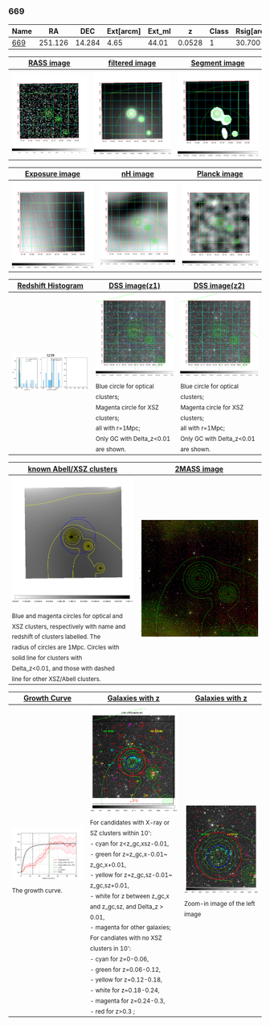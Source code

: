 <div STYLE="page-break-after: always;"></div>

### 669

|Name          |RA          |DEC      | Ext[arcm] | Ext_ml | z    | Class| Rsig[arcmin] | CRsig[c/s] | CR500[c/s] | R500[Mpc] |L500[erg/s]|F500[erg/s/cm^2]| M500[Msun]|Tx[keV]|beta|GC(XSZ,Delta_z<0.01)| GC(OPT,Delta_z<0.01)|GC|alias|
|--------------|------------|------------|---|---|-----------|--------|------|------|----|----|----|----|----|----|----|----|----|----|---|
|[669](script/669.md)     | 251.126       | 14.284       | 4.65    | 44.01   | 0.0528 | 1   | 30.700 |0.371 |0.338 |0.784 |3.909e+43 |5.905e-12 |1.443e+14 |2.729 |0.559 |-, |Wen, |-, |t239|

|[RASS image](../image/669/669_img.pdf)|[filtered image](../image/669/669_fil.pdf)|[Segment image](../image/669/669_seg.pdf)|
|-------------------|--------------------|-------------------|
| <img src="../image/669/669_img.png" width="300">  | <img src="../image/669/669_fil.png" width="300">   | <img src="../image/669/669_seg.png" width="300">  |

|[Exposure image](../image/669/669_mex.pdf)| [nH image](../image/669/669_nh.pdf)| [Planck image](../image/669/669_p.pdf)|
|-------------------|--------------------|-------------------|
|<img src="../image/669/669_mex.png" width="300">   | <img src="../image/669/669_nh.png" width="300">    | <img src="../image/669/669_p.png" width="300"> |

|[Redshift Histogram](../image/669/669_zg.pdf) | [DSS image(z1)](../image/669/669_dss_z1.pdf)      |  [DSS image(z2)](../image/669/669_dss_z2.pdf)    |
|-------------------|--------------------|-------------------|
|<img src="../image/669/669_zg.png" width="300"> |<img src="../image/669/669_dss_z1.png" width="300"> <sub><br>Blue circle for optical clusters; <br>Magenta circle for XSZ clusters; <br>all with r=1Mpc; <br>Only GC with Delta_z<0.01 are shown. </sub>| <img src="../image/669/669_dss_z2.png" width="300"><sub><br>Blue circle for optical clusters; <br>Magenta circle for XSZ clusters; <br>all with r=1Mpc; <br>Only GC with Delta_z<0.01 are shown. </sub> |

|[known Abell/XSZ clusters](../image/669/669_m.pdf) | [2MASS image](../image/669/669_2mass.pdf)      |
|-------------------|-------------------|
|<img src=../image/669/669_m.png width="300"> <sub><br>Blue and magenta circles for optical and <br>XSZ clusters, respectively with name and <br>redshift of clusters labelled. The <br>radius of circles are 1Mpc. Circles with <br>solid line for clusters with <br>Delta_z<0.01, and those with dashed <br>line for other XSZ/Abell clusters.        </sub>|<img src="../image/669/669_2mass.png" width="300">  |

|[Growth Curve](../image/669/669_gca_all.png) |[Galaxies with z](../image/669/669_opt_ned.pdf) |[Galaxies with z](../image/669/669_opt_ned_zoom.pdf) |
|-------------------|-------------------|-------------------|
| <img src="../image/669/669_gca_all.png" width="300"> <sub><br>The growth curve.</sub>| <img src=../image/669/669_opt_ned.png width="300"> <br><sub> For candidates with X-ray or SZ clusters within 10': <br> - cyan for z<z_gc,xsz-0.01, <br> - green for z=z_gc,x-0.01~ z_gc,x+0.01, <br> - yellow for z=z_gc,sz-0.01~ z_gc,sz+0.01, <br> - white for z between z_gc,x and z_gc,sz, and Delta_z > 0.01, <br> - magenta for other galaxies; <br>For candiates with no XSZ clusters in 10': <br> - cyan for z=0-0.06, <br> - green for z=0.06-0.12, <br> - yellow for z=0.12-0.18, <br> - white for z=0.18-0.24, <br> - magenta for z=0.24-0.3, <br> - red for z>0.3 ;  </sub>|<img src=../image/669/669_opt_ned_zoom.png width="300">  <br><sub> Zoom-in image of the left image</sub>|




